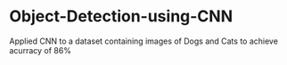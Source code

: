 # Object-Detection-using-CNN
Applied CNN to a dataset containing images of Dogs and Cats to achieve acurracy of 86%

